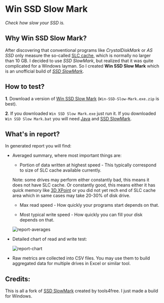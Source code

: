 # Win SSD Slow Mark 

*Check how slow your SSD is.*

## Why Win SSD Slow Mark?

After discovering that conventional programs like *CrystalDiskMark* or *AS SSD* only measure the so-called [SLC cache](https://www.technipages.com/what-is-slc-caching), which is normally no larger than 10 GB. I decided to use *SSD SlowMark*, but realized that it was quite complicated for a Windows layman. So I created **Win SSD Slow Mark** which is an unofficial build of [*SSD SlowMark*](https://github.com/tools4free/SsdSlowMark).

## How to test?

**1**. Download a version of [Win SSD Slow Mark](https://github.com/KaioHSG/WinSsdSlowMark/releases/latest) (`Win-SSD-Slow-Mark.exe.zip` is best).

**2**. If you downloaded `Win SSD Slow Mark.exe` just run it. If you downloaded `Win SSD Slow Mark.bat` you will need [Java](https://www.java.com/download) and [SSD SlowMark](https://github.com/tools4free/SsdSlowMark).

## What's in report?

In generated report you will find:

* Averaged summary, where most important things are:

  * Portion of data written at highest speed - This typically correspond to size of SLC cache available currently.

  Note: some drives may perform either constantly bad, this means it does not have SLC cache. Or constantly good, this means either it has quick memory like [3D XPoint](https://en.wikipedia.org/wiki/3D_XPoint) or you did not yet rech end of SLC cache area which in same cases may take 20-30% of disk drive.

  * Max read speed - How quickly your programs start depends on that.

  * Most typical write speed - How quickly you can fill your disk depends on that.

  ![report-averages](https://github.com/KaioHSG/WinSsdSlowMark/assets/96930584/ac9be217-62b9-432c-abc1-2bb353e9633d)

* Detailed chart of read and write test:

  ![report-chart](https://github.com/KaioHSG/WinSsdSlowMark/assets/96930584/878df293-b789-48e5-98c8-8dff51e9f97f)

* Raw metrics are collected into CSV files. You may use them to build aggregated data for multiple drives in Excel or similar tool.

## Credits:

This is all a fork of [SSD SlowMark](https://github.com/tools4free/SsdSlowMark) created by tools4free. I just made a build for Windows.
